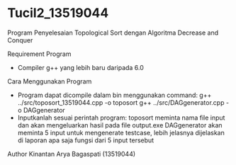 # Tucil2_13519044

Program Penyelesaian Topological Sort dengan Algoritma Decrease and Conquer

Requirement Program
- Compiler g++ yang lebih baru daripada 6.0

Cara Menggunakan Program
- Program dapat dicompile dalam bin menggunakan command: 
g++ ../src/toposort_13519044.cpp -o toposort
g++ ../src/DAGgenerator.cpp -o DAGgenerator
- Inputkanlah sesuai perintah program:
toposort meminta nama file input dan akan mengeluarkan hasil pada file output.exe
DAGgenerator akan meminta 5 input untuk mengenerate testcase, lebih jelasnya dijelaskan di laporan apa saja fungsi dari 5 input tersebut

Author
Kinantan Arya Bagaspati (13519044)